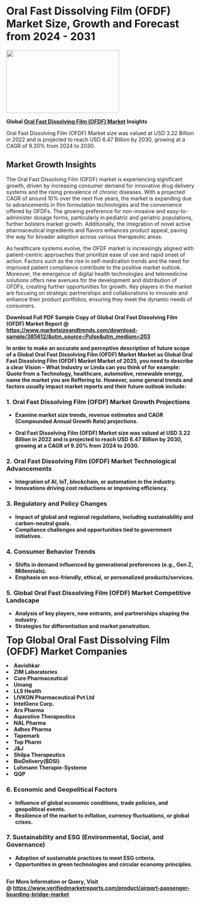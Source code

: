 <H1>Oral Fast Dissolving Film (OFDF) Market Size, Growth and Forecast from 2024 - 2031</H1><img class="aligncenter size-medium wp-image-584254" src="https://thirdeyenews.in/wp-content/uploads/2024/09/Global-Market-Research-300x168.jpeg" alt="" width="300" height="168" /><p><strong>Global&nbsp;<a href="https://www.marketsizeandtrends.com/download-sample/385612/&amp;utm_source=Pulse&amp;utm_medium=203">Oral Fast Dissolving Film (OFDF) Market</a> Insights</strong></p><p>Oral Fast Dissolving Film (OFDF) Market size was valued at USD 3.22 Billion in 2022 and is projected to reach USD 6.47 Billion by 2030, growing at a CAGR of 9.20% from 2024 to 2030.</p><p><h2>Market Growth Insights</h2> <p>The Oral Fast Dissolving Film (OFDF) market is experiencing significant growth, driven by increasing consumer demand for innovative drug delivery systems and the rising prevalence of chronic diseases. With a projected CAGR of around 10% over the next five years, the market is expanding due to advancements in film formulation technologies and the convenience offered by OFDFs. The growing preference for non-invasive and easy-to-administer dosage forms, particularly in pediatric and geriatric populations, further bolsters market growth. Additionally, the integration of novel active pharmaceutical ingredients and flavors enhances product appeal, paving the way for broader adoption across various therapeutic areas.</p> <p><strong></strong></p> <p>As healthcare systems evolve, the OFDF market is increasingly aligned with patient-centric approaches that prioritize ease of use and rapid onset of action. Factors such as the rise in self-medication trends and the need for improved patient compliance contribute to the positive market outlook. Moreover, the emergence of digital health technologies and telemedicine solutions offers new avenues for the development and distribution of OFDFs, creating further opportunities for growth. Key players in the market are focusing on strategic partnerships and collaborations to innovate and enhance their product portfolios, ensuring they meet the dynamic needs of consumers.</p> <p><strong></p><p><span class=""><strong>Download Full PDF Sample Copy of Global Oral Fast Dissolving Film (OFDF) Market Report</strong> @ <a href="https://www.marketsizeandtrends.com/download-sample/385612/&amp;utm_source=Pulse&amp;utm_medium=203" target="_blank">https://www.marketsizeandtrends.com/download-sample/385612/&amp;utm_source=Pulse&amp;utm_medium=203</a></span></p><p>In order to make an accurate and perceptive description of future scope of a Global&nbsp;Oral Fast Dissolving Film (OFDF) Market Market as Global&nbsp;Oral Fast Dissolving Film (OFDF) Market Market of 2025, you need to describe a clear Vision &ndash; What Industry or Linda can you think of for example: Quote from a Technology, healthcare, automotive, renewable energy, name the market you are Reffering to. However, some general trends and factors usually impact market reports and their future outlook include:</p><h3>1.&nbsp;<strong>Oral Fast Dissolving Film (OFDF) Market Growth Projections</strong></h3><ul><li>Examine market size trends, revenue estimates and CAGR (Compounded Annual Growth Rate) projections.</li><li><p>Oral Fast Dissolving Film (OFDF) Market size was valued at USD 3.22 Billion in 2022 and is projected to reach USD 6.47 Billion by 2030, growing at a CAGR of 9.20% from 2024 to 2030.</p></li></ul><h3>2.&nbsp;<strong>Oral Fast Dissolving Film (OFDF) Market Technological Advancements</strong></h3><ul><li>Integration of AI, IoT, blockchain, or automation in the industry.</li><li>Innovations driving cost reductions or improving efficiency.</li></ul><h3>3.&nbsp;<strong>Regulatory and Policy Changes</strong></h3><ul><li>Impact of global and regional regulations, including sustainability and carbon-neutral goals.</li><li>Compliance challenges and opportunities tied to government initiatives.</li></ul><h3>4.&nbsp;<strong>Consumer Behavior Trends</strong></h3><ul><li>Shifts in demand influenced by generational preferences (e.g., Gen Z, Millennials).</li><li>Emphasis on eco-friendly, ethical, or personalized products/services.</li></ul><h3>5.&nbsp;<strong>Global Oral Fast Dissolving Film (OFDF) Market Competitive Landscape</strong></h3><ul><li>Analysis of key players, new entrants, and partnerships shaping the industry.</li><li>Strategies for differentiation and market penetration.</li></ul><p data-pm-slice="1 1 []"><span style="color: inherit; font-family: inherit; font-size: 25px;">Top Global Oral Fast Dissolving Film (OFDF) Market Companies</span></p><div class="" data-test-id=""><p><li>Aavishkar</li><li> ZIM Laboratories</li><li> Cure Pharmaceutical</li><li> Umang</li><li> LLS Health</li><li> LIVKON Pharmaceutical Pvt Ltd</li><li> IntelGenx Corp.</li><li> Arx Pharma</li><li> Aquestive Therapeutics</li><li> NAL Pharma</li><li> Adhex Pharma</li><li> Tapemark</li><li> Top Pharm</li><li> J&J</li><li> Shilpa Therapeutics</li><li> BioDelivery(BDSI)</li><li> Lohmann Therapie-Systeme</li><li> QQP</li></p></div><h3>6.&nbsp;<strong>Economic and Geopolitical Factors</strong></h3><ul><li>Influence of global economic conditions, trade policies, and geopolitical events.</li><li>Resilience of the market to inflation, currency fluctuations, or global crises.</li></ul><h3>7.&nbsp;<strong>Sustainability and ESG (Environmental, Social, and Governance)</strong></h3><ul><li>Adoption of sustainable practices to meet ESG criteria.</li><li>Opportunities in green technologies and circular economy principles.</li></ul><h2><strong style="font-size: 14px;">For More Information or Query, Visit @&nbsp;</strong><a style="background-color: #ffffff; font-size: 14px;" href="https://www.marketsizeandtrends.com/report/oral-fast-dissolving-film-ofdf-market/" target="_blank">https://www.verifiedmarketreports.com/product/airport-passenger-boarding-bridge-market</a></h2>
